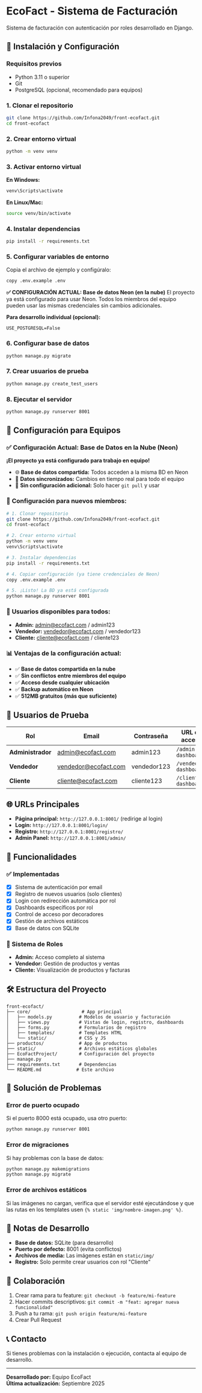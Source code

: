 # EcoFact - Sistema de Facturación

Sistema de facturación con autenticación por roles desarrollado en Django.

## 🚀 Instalación y Configuración

### Requisitos previos
- Python 3.11 o superior
- Git
- PostgreSQL (opcional, recomendado para equipos)

### 1. Clonar el repositorio
```bash
git clone https://github.com/Infona2049/front-ecofact.git
cd front-ecofact
```

### 2. Crear entorno virtual
```bash
python -m venv venv
```

### 3. Activar entorno virtual
**En Windows:**
```bash
venv\Scripts\activate
```

**En Linux/Mac:**
```bash
source venv/bin/activate
```

### 4. Instalar dependencias
```bash
pip install -r requirements.txt
```

### 5. Configurar variables de entorno
Copia el archivo de ejemplo y configúralo:
```bash
copy .env.example .env
```

**✅ CONFIGURACIÓN ACTUAL: Base de datos Neon (en la nube)**
El proyecto ya está configurado para usar Neon. Todos los miembros del equipo 
pueden usar las mismas credenciales sin cambios adicionales.

**Para desarrollo individual (opcional):**
```
USE_POSTGRESQL=False
```

### 6. Configurar base de datos
```bash
python manage.py migrate
```

### 7. Crear usuarios de prueba
```bash
python manage.py create_test_users
```

### 8. Ejecutar el servidor
```bash
python manage.py runserver 8001
```

## 🔗 Configuración para Equipos

### ✅ **Configuración Actual: Base de Datos en la Nube (Neon)**

**¡El proyecto ya está configurado para trabajo en equipo!**

- 🌐 **Base de datos compartida:** Todos acceden a la misma BD en Neon
- 🔄 **Datos sincronizados:** Cambios en tiempo real para todo el equipo  
- 🚀 **Sin configuración adicional:** Solo hacer `git pull` y usar

### 🔧 **Configuración para nuevos miembros:**

```bash
# 1. Clonar repositorio
git clone https://github.com/Infona2049/front-ecofact.git
cd front-ecofact

# 2. Crear entorno virtual  
python -m venv venv
venv\Scripts\activate

# 3. Instalar dependencias
pip install -r requirements.txt

# 4. Copiar configuración (ya tiene credenciales de Neon)
copy .env.example .env

# 5. ¡Listo! La BD ya está configurada
python manage.py runserver 8001
```

### 👥 **Usuarios disponibles para todos:**
- **Admin:** admin@ecofact.com / admin123
- **Vendedor:** vendedor@ecofact.com / vendedor123  
- **Cliente:** cliente@ecofact.com / cliente123

### 📊 **Ventajas de la configuración actual:**
- ✅ **Base de datos compartida en la nube**
- ✅ **Sin conflictos entre miembros del equipo**
- ✅ **Acceso desde cualquier ubicación**
- ✅ **Backup automático en Neon**
- ✅ **512MB gratuitos (más que suficiente)**

## 🔐 Usuarios de Prueba

| Rol | Email | Contraseña | URL de acceso |
|-----|-------|------------|---------------|
| **Administrador** | admin@ecofact.com | admin123 | `/admin-dashboard/` |
| **Vendedor** | vendedor@ecofact.com | vendedor123 | `/vendedor-dashboard/` |
| **Cliente** | cliente@ecofact.com | cliente123 | `/cliente-dashboard/` |

## 🌐 URLs Principales

- **Página principal:** `http://127.0.0.1:8001/` (redirige al login)
- **Login:** `http://127.0.0.1:8001/login/`
- **Registro:** `http://127.0.0.1:8001/registro/`
- **Admin Panel:** `http://127.0.0.1:8001/admin/`

## 📱 Funcionalidades

### ✅ Implementadas
- [x] Sistema de autenticación por email
- [x] Registro de nuevos usuarios (solo clientes)
- [x] Login con redirección automática por rol
- [x] Dashboards específicos por rol
- [x] Control de acceso por decoradores
- [x] Gestión de archivos estáticos
- [x] Base de datos con SQLite

### 🔄 Sistema de Roles
- **Admin:** Acceso completo al sistema
- **Vendedor:** Gestión de productos y ventas
- **Cliente:** Visualización de productos y facturas

## 🛠️ Estructura del Proyecto

```
front-ecofact/
├── core/                   # App principal
│   ├── models.py          # Modelos de usuario y facturación
│   ├── views.py           # Vistas de login, registro, dashboards
│   ├── forms.py           # Formularios de registro
│   ├── templates/         # Templates HTML
│   └── static/            # CSS y JS
├── productos/             # App de productos
├── static/                # Archivos estáticos globales
├── EcoFactProject/        # Configuración del proyecto
├── manage.py
├── requirements.txt       # Dependencias
└── README.md             # Este archivo
```

## 🐛 Solución de Problemas

### Error de puerto ocupado
Si el puerto 8000 está ocupado, usa otro puerto:
```bash
python manage.py runserver 8001
```

### Error de migraciones
Si hay problemas con la base de datos:
```bash
python manage.py makemigrations
python manage.py migrate
```

### Error de archivos estáticos
Si las imágenes no cargan, verifica que el servidor esté ejecutándose y que las rutas en los templates usen `{% static 'img/nombre-imagen.png' %}`.

## 📝 Notas de Desarrollo

- **Base de datos:** SQLite (para desarrollo)
- **Puerto por defecto:** 8001 (evita conflictos)
- **Archivos de media:** Las imágenes están en `static/img/`
- **Registro:** Solo permite crear usuarios con rol "Cliente"

## 🤝 Colaboración

1. Crear rama para tu feature: `git checkout -b feature/mi-feature`
2. Hacer commits descriptivos: `git commit -m "feat: agregar nueva funcionalidad"`
3. Push a tu rama: `git push origin feature/mi-feature`
4. Crear Pull Request

## 📞 Contacto

Si tienes problemas con la instalación o ejecución, contacta al equipo de desarrollo.

---
**Desarrollado por:** Equipo EcoFact  
**Última actualización:** Septiembre 2025